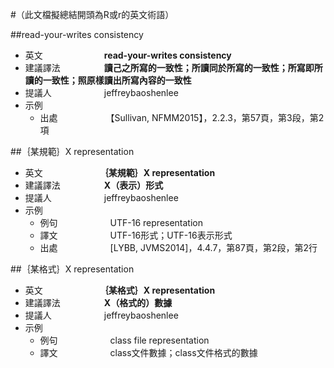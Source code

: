 #（此文檔擬總結開頭為R或r的英文術語）

##read-your-writes consistency
* 英文　　　　　　　**read-your-writes consistency**
* 建議譯法　　　　　**讀己之所寫的一致性；所讀同於所寫的一致性；所寫即所讀的一致性；照原樣讀出所寫內容的一致性**
* 提議人　　　　　　jeffreybaoshenlee
* 示例
  * 出處　　　　　　【Sullivan, NFMM2015】，2.2.3，第57頁，第3段，第2項

##｛某規範｝X representation
* 英文　　　　　　　**｛某規範｝X representation**
* 建議譯法　　　　　**X（表示）形式**
* 提議人　　　　　　jeffreybaoshenlee
* 示例
  * 例句　　　　　　UTF-16 representation
  * 譯文　　　　　　UTF-16形式；UTF-16表示形式
  * 出處　　　　　　[LYBB, JVMS2014]，4.4.7，第87頁，第2段，第2行

##｛某格式｝X representation
* 英文　　　　　　　**｛某格式｝X representation**
* 建議譯法　　　　　**X（格式的）數據**
* 提議人　　　　　　jeffreybaoshenlee
* 示例
  * 例句　　　　　　class file representation
  * 譯文　　　　　　class文件數據；class文件格式的數據
